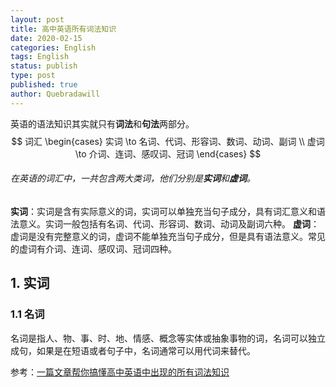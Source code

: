 ```yaml
---
layout: post
title: 高中英语所有词法知识
date: 2020-02-15
categories: English
tags: English
status: publish
type: post
published: true
author: Quebradawill
---
```


英语的语法知识其实就只有**词法**和**句法**两部分。
$$
词汇 \begin{cases} 实词 \to 名词、代词、形容词、数词、动词、副词 \\ 虚词 \to 介词、连词、感叹词、冠词 \end{cases}
$$

###### 在英语的词汇中，一共包含两大类词，他们分别是**实词**和**虚词**。

**实词**：实词是含有实际意义的词，实词可以单独充当句子成分，具有词汇意义和语法意义。实词一般包括有名词、代词、形容词、数词、动词及副词六种。
**虚词**：虚词是没有完整意义的词，虚词不能单独充当句子成分，但是具有语法意义。常见的虚词有介词、连词、感叹词、冠词四种。

## 1. 实词

### 1.1 名词

名词是指人、物、事、时、地、情感、概念等实体或抽象事物的词，名词可以独立成句，如果是在短语或者句子中，名词通常可以用代词来替代。

















参考：[一篇文章帮你搞懂高中英语中出现的所有词法知识](https://www.jianshu.com/p/f2b85251d88f)